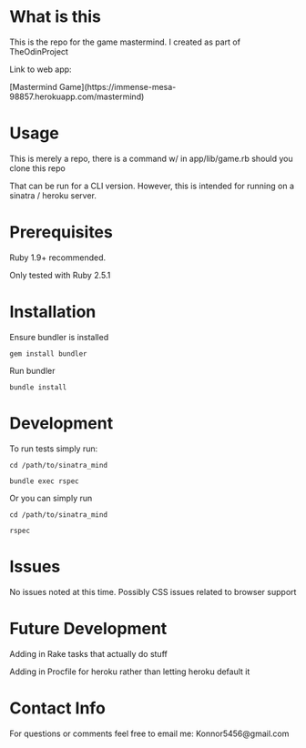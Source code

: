 # What is this

<p> This is the repo for the game mastermind. I created as part of TheOdinProject </p>

<p> Link to web app: </p>
[Mastermind Game](https://immense-mesa-98857.herokuapp.com/mastermind)

# Usage

<p> This is merely a repo, there is a command w/ in app/lib/game.rb should you clone this repo </p>
<p> That can be run for a CLI version. However, this is intended for running on a sinatra / heroku server. </p>

# Prerequisites

<p> Ruby 1.9+ recommended. </p>
<p> Only tested with Ruby 2.5.1 </p>

# Installation

<p> Ensure bundler is installed </p>
    
    gem install bundler

<p> Run bundler </p>
    
    bundle install

# Development

<p> To run tests simply run: </p>

    cd /path/to/sinatra_mind
    
    bundle exec rspec

<p> Or you can simply run </p>

    cd /path/to/sinatra_mind

    rspec

# Issues

<p> No issues noted at this time. Possibly CSS issues related to browser support </p>

# Future Development

<p> Adding in Rake tasks that actually do stuff </p>
<p> Adding in Procfile for heroku rather than letting heroku default it </p>

# Contact Info

<p> For questions or comments feel free to email me: Konnor5456@gmail.com </p>
